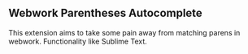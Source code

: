Webwork Parentheses Autocomplete
-------------------------------

This extension aims to take some pain away from matching parens in webwork. Functionality like Sublime Text.